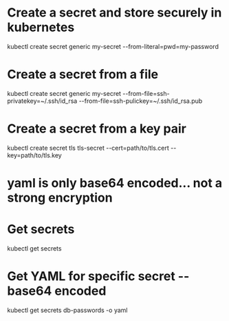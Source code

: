 # Create a secret and store securely in kubernetes
kubectl create secret generic my-secret --from-literal=pwd=my-password

# Create a secret from a file
kubectl create secret generic my-secret
    --from-file=ssh-privatekey=~/.ssh/id_rsa
    --from-file=ssh-pulickey=~/.ssh/id_rsa.pub

# Create a secret from a key pair
kubectl create secret tls tls-secret --cert=path/to/tls.cert
    --key=path/to/tls.key

# yaml is only base64 encoded... not a strong encryption

# Get secrets
kubectl get secrets

# Get YAML for specific secret -- base64 encoded
kubectl get secrets db-passwords -o yaml